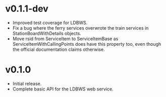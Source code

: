 v0.1.1-dev
==========

* Improved test coverage for LDBWS.
* Fix a bug where the ferry services overwrote the train services in StationBoardWithDetails
  objects.
* Move rsid from ServiceItem to ServiceItemBase as ServiceItemWithCallingPoints does have this
  property too, even though the official documentation claims otherwise.

v0.1.0
======

* Initial release.
* Complete basic API for the LDBWS web service.


